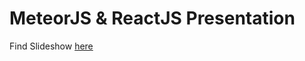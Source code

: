 # MeteorJS & ReactJS Presentation

Find Slideshow [here](http://tgoldenberg.github.io/Presentations/ScriptEd-2015-10-10/index.html#1)
